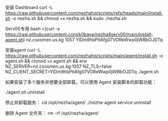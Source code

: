 安装 Dashboard
curl -L https://raw.githubusercontent.com/nezhahq/scripts/refs/heads/main/install.sh -o nezha.sh && chmod +x nezha.sh && sudo ./nezha.sh


Serv00专用
bash <(curl -s https://raw.githubusercontent.com/k0baya/nezha4serv00/main/install-agent.sh)
nz.csosmen.us.kg
1057
YlDm9hbPtlAfg07VOReWwp0jWBbOJDTq


安装agent
curl -L https://raw.githubusercontent.com/nezhahq/scripts/main/agent/install.sh -o agent.sh && chmod +x agent.sh && env NZ_SERVER=nz.csosmen.us.kg:1057 NZ_TLS=false NZ_CLIENT_SECRET=YlDm9hbPtlAfg07VOReWwp0jWBbOJDTq ./agent.sh


如果安装了多个服务并想要全部卸载，可以使用 Agent 安装脚本的卸载功能：

./agent.sh uninstall

停止并卸载服务：
cd /opt/nezha/agent/
./nezha-agent service uninstall

删除 Agent 文件夹：
rm -rf /opt/nezha/agent/
